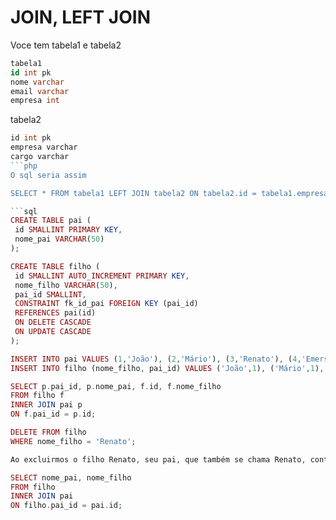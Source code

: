 # JOIN, LEFT JOIN

Voce tem tabela1 e tabela2
```sql
tabela1
id int pk
nome varchar
email varchar
empresa int
```

tabela2
```php
id int pk
empresa varchar
cargo varchar
```php
O sql seria assim

SELECT * FROM tabela1 LEFT JOIN tabela2 ON tabela2.id = tabela1.empresa

```sql
CREATE TABLE pai (
 id SMALLINT PRIMARY KEY,
 nome_pai VARCHAR(50)
);

CREATE TABLE filho (
 id SMALLINT AUTO_INCREMENT PRIMARY KEY,
 nome_filho VARCHAR(50),
 pai_id SMALLINT,
 CONSTRAINT fk_id_pai FOREIGN KEY (pai_id)
 REFERENCES pai(id)
 ON DELETE CASCADE
 ON UPDATE CASCADE
);

INSERT INTO pai VALUES (1,'João'), (2,'Mário'), (3,'Renato'), (4,'Emerson'), (5,'André');
INSERT INTO filho (nome_filho, pai_id) VALUES ('João',1), ('Mário',1), ('Renato',3), ('Emerson',4), ('André',3);

SELECT p.pai_id, p.nome_pai, f.id, f.nome_filho
FROM filho f
INNER JOIN pai p
ON f.pai_id = p.id;

DELETE FROM filho
WHERE nome_filho = 'Renato';

Ao excluirmos o filho Renato, seu pai, que também se chama Renato, continuará a existir na tabela de pais

SELECT nome_pai, nome_filho
FROM filho
INNER JOIN pai
ON filho.pai_id = pai.id;
```
